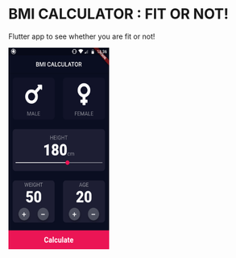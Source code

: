 # BMI CALCULATOR : FIT OR NOT!

Flutter app to see whether you are fit or not!

<img src="https://github.com/sahil2306/Flutter-BMI-Calculator/blob/main/bmi.png" width="200" height="400" />
